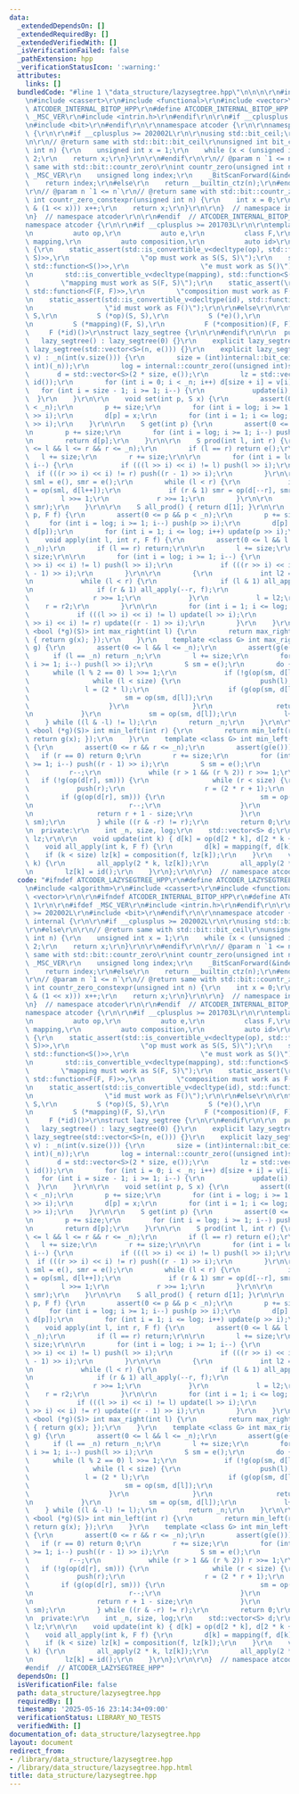 ```yaml
---
data:
  _extendedDependsOn: []
  _extendedRequiredBy: []
  _extendedVerifiedWith: []
  _isVerificationFailed: false
  _pathExtension: hpp
  _verificationStatusIcon: ':warning:'
  attributes:
    links: []
  bundledCode: "#line 1 \"data_structure/lazysegtree.hpp\"\n\n\n\r\n#include <algorithm>\r\
    \n#include <cassert>\r\n#include <functional>\r\n#include <vector>\r\n\r\n#ifndef\
    \ ATCODER_INTERNAL_BITOP_HPP\r\n#define ATCODER_INTERNAL_BITOP_HPP 1\r\n\r\n#ifdef\
    \ _MSC_VER\r\n#include <intrin.h>\r\n#endif\r\n\r\n#if __cplusplus >= 202002L\r\
    \n#include <bit>\r\n#endif\r\n\r\nnamespace atcoder {\r\n\r\nnamespace internal\
    \ {\r\n\r\n#if __cplusplus >= 202002L\r\n\r\nusing std::bit_ceil;\r\n\r\n#else\r\
    \n\r\n// @return same with std::bit::bit_ceil\r\nunsigned int bit_ceil(unsigned\
    \ int n) {\r\n    unsigned int x = 1;\r\n    while (x < (unsigned int)(n)) x *=\
    \ 2;\r\n    return x;\r\n}\r\n\r\n#endif\r\n\r\n// @param n `1 <= n`\r\n// @return\
    \ same with std::bit::countr_zero\r\nint countr_zero(unsigned int n) {\r\n#ifdef\
    \ _MSC_VER\r\n    unsigned long index;\r\n    _BitScanForward(&index, n);\r\n\
    \    return index;\r\n#else\r\n    return __builtin_ctz(n);\r\n#endif\r\n}\r\n\
    \r\n// @param n `1 <= n`\r\n// @return same with std::bit::countr_zero\r\nconstexpr\
    \ int countr_zero_constexpr(unsigned int n) {\r\n    int x = 0;\r\n    while (!(n\
    \ & (1 << x))) x++;\r\n    return x;\r\n}\r\n\r\n}  // namespace internal\r\n\r\
    \n}  // namespace atcoder\r\n\r\n#endif  // ATCODER_INTERNAL_BITOP_HPP\r\n\r\n\
    namespace atcoder {\r\n\r\n#if __cplusplus >= 201703L\r\n\r\ntemplate <class S,\r\
    \n          auto op,\r\n          auto e,\r\n          class F,\r\n          auto\
    \ mapping,\r\n          auto composition,\r\n          auto id>\r\nstruct lazy_segtree\
    \ {\r\n    static_assert(std::is_convertible_v<decltype(op), std::function<S(S,\
    \ S)>>,\r\n                  \"op must work as S(S, S)\");\r\n    static_assert(std::is_convertible_v<decltype(e),\
    \ std::function<S()>>,\r\n                  \"e must work as S()\");\r\n    static_assert(\r\
    \n        std::is_convertible_v<decltype(mapping), std::function<S(F, S)>>,\r\n\
    \        \"mapping must work as S(F, S)\");\r\n    static_assert(\r\n        std::is_convertible_v<decltype(composition),\
    \ std::function<F(F, F)>>,\r\n        \"composition must work as F(F, F)\");\r\
    \n    static_assert(std::is_convertible_v<decltype(id), std::function<F()>>,\r\
    \n                  \"id must work as F()\");\r\n\r\n#else\r\n\r\ntemplate <class\
    \ S,\r\n          S (*op)(S, S),\r\n          S (*e)(),\r\n          class F,\r\
    \n          S (*mapping)(F, S),\r\n          F (*composition)(F, F),\r\n     \
    \     F (*id)()>\r\nstruct lazy_segtree {\r\n\r\n#endif\r\n\r\n  public:\r\n \
    \   lazy_segtree() : lazy_segtree(0) {}\r\n    explicit lazy_segtree(int n) :\
    \ lazy_segtree(std::vector<S>(n, e())) {}\r\n    explicit lazy_segtree(const std::vector<S>&\
    \ v) : _n(int(v.size())) {\r\n        size = (int)internal::bit_ceil((unsigned\
    \ int)(_n));\r\n        log = internal::countr_zero((unsigned int)size);\r\n \
    \       d = std::vector<S>(2 * size, e());\r\n        lz = std::vector<F>(size,\
    \ id());\r\n        for (int i = 0; i < _n; i++) d[size + i] = v[i];\r\n     \
    \   for (int i = size - 1; i >= 1; i--) {\r\n            update(i);\r\n      \
    \  }\r\n    }\r\n\r\n    void set(int p, S x) {\r\n        assert(0 <= p && p\
    \ < _n);\r\n        p += size;\r\n        for (int i = log; i >= 1; i--) push(p\
    \ >> i);\r\n        d[p] = x;\r\n        for (int i = 1; i <= log; i++) update(p\
    \ >> i);\r\n    }\r\n\r\n    S get(int p) {\r\n        assert(0 <= p && p < _n);\r\
    \n        p += size;\r\n        for (int i = log; i >= 1; i--) push(p >> i);\r\
    \n        return d[p];\r\n    }\r\n\r\n    S prod(int l, int r) {\r\n        assert(0\
    \ <= l && l <= r && r <= _n);\r\n        if (l == r) return e();\r\n\r\n     \
    \   l += size;\r\n        r += size;\r\n\r\n        for (int i = log; i >= 1;\
    \ i--) {\r\n            if (((l >> i) << i) != l) push(l >> i);\r\n          \
    \  if (((r >> i) << i) != r) push((r - 1) >> i);\r\n        }\r\n\r\n        S\
    \ sml = e(), smr = e();\r\n        while (l < r) {\r\n            if (l & 1) sml\
    \ = op(sml, d[l++]);\r\n            if (r & 1) smr = op(d[--r], smr);\r\n    \
    \        l >>= 1;\r\n            r >>= 1;\r\n        }\r\n\r\n        return op(sml,\
    \ smr);\r\n    }\r\n\r\n    S all_prod() { return d[1]; }\r\n\r\n    void apply(int\
    \ p, F f) {\r\n        assert(0 <= p && p < _n);\r\n        p += size;\r\n   \
    \     for (int i = log; i >= 1; i--) push(p >> i);\r\n        d[p] = mapping(f,\
    \ d[p]);\r\n        for (int i = 1; i <= log; i++) update(p >> i);\r\n    }\r\n\
    \    void apply(int l, int r, F f) {\r\n        assert(0 <= l && l <= r && r <=\
    \ _n);\r\n        if (l == r) return;\r\n\r\n        l += size;\r\n        r +=\
    \ size;\r\n\r\n        for (int i = log; i >= 1; i--) {\r\n            if (((l\
    \ >> i) << i) != l) push(l >> i);\r\n            if (((r >> i) << i) != r) push((r\
    \ - 1) >> i);\r\n        }\r\n\r\n        {\r\n            int l2 = l, r2 = r;\r\
    \n            while (l < r) {\r\n                if (l & 1) all_apply(l++, f);\r\
    \n                if (r & 1) all_apply(--r, f);\r\n                l >>= 1;\r\n\
    \                r >>= 1;\r\n            }\r\n            l = l2;\r\n        \
    \    r = r2;\r\n        }\r\n\r\n        for (int i = 1; i <= log; i++) {\r\n\
    \            if (((l >> i) << i) != l) update(l >> i);\r\n            if (((r\
    \ >> i) << i) != r) update((r - 1) >> i);\r\n        }\r\n    }\r\n\r\n    template\
    \ <bool (*g)(S)> int max_right(int l) {\r\n        return max_right(l, [](S x)\
    \ { return g(x); });\r\n    }\r\n    template <class G> int max_right(int l, G\
    \ g) {\r\n        assert(0 <= l && l <= _n);\r\n        assert(g(e()));\r\n  \
    \      if (l == _n) return _n;\r\n        l += size;\r\n        for (int i = log;\
    \ i >= 1; i--) push(l >> i);\r\n        S sm = e();\r\n        do {\r\n      \
    \      while (l % 2 == 0) l >>= 1;\r\n            if (!g(op(sm, d[l]))) {\r\n\
    \                while (l < size) {\r\n                    push(l);\r\n      \
    \              l = (2 * l);\r\n                    if (g(op(sm, d[l]))) {\r\n\
    \                        sm = op(sm, d[l]);\r\n                        l++;\r\n\
    \                    }\r\n                }\r\n                return l - size;\r\
    \n            }\r\n            sm = op(sm, d[l]);\r\n            l++;\r\n    \
    \    } while ((l & -l) != l);\r\n        return _n;\r\n    }\r\n\r\n    template\
    \ <bool (*g)(S)> int min_left(int r) {\r\n        return min_left(r, [](S x) {\
    \ return g(x); });\r\n    }\r\n    template <class G> int min_left(int r, G g)\
    \ {\r\n        assert(0 <= r && r <= _n);\r\n        assert(g(e()));\r\n     \
    \   if (r == 0) return 0;\r\n        r += size;\r\n        for (int i = log; i\
    \ >= 1; i--) push((r - 1) >> i);\r\n        S sm = e();\r\n        do {\r\n  \
    \          r--;\r\n            while (r > 1 && (r % 2)) r >>= 1;\r\n         \
    \   if (!g(op(d[r], sm))) {\r\n                while (r < size) {\r\n        \
    \            push(r);\r\n                    r = (2 * r + 1);\r\n            \
    \        if (g(op(d[r], sm))) {\r\n                        sm = op(d[r], sm);\r\
    \n                        r--;\r\n                    }\r\n                }\r\
    \n                return r + 1 - size;\r\n            }\r\n            sm = op(d[r],\
    \ sm);\r\n        } while ((r & -r) != r);\r\n        return 0;\r\n    }\r\n\r\
    \n  private:\r\n    int _n, size, log;\r\n    std::vector<S> d;\r\n    std::vector<F>\
    \ lz;\r\n\r\n    void update(int k) { d[k] = op(d[2 * k], d[2 * k + 1]); }\r\n\
    \    void all_apply(int k, F f) {\r\n        d[k] = mapping(f, d[k]);\r\n    \
    \    if (k < size) lz[k] = composition(f, lz[k]);\r\n    }\r\n    void push(int\
    \ k) {\r\n        all_apply(2 * k, lz[k]);\r\n        all_apply(2 * k + 1, lz[k]);\r\
    \n        lz[k] = id();\r\n    }\r\n};\r\n\r\n}  // namespace atcoder\r\n\r\n\n"
  code: "#ifndef ATCODER_LAZYSEGTREE_HPP\r\n#define ATCODER_LAZYSEGTREE_HPP 1\r\n\r\
    \n#include <algorithm>\r\n#include <cassert>\r\n#include <functional>\r\n#include\
    \ <vector>\r\n\r\n#ifndef ATCODER_INTERNAL_BITOP_HPP\r\n#define ATCODER_INTERNAL_BITOP_HPP\
    \ 1\r\n\r\n#ifdef _MSC_VER\r\n#include <intrin.h>\r\n#endif\r\n\r\n#if __cplusplus\
    \ >= 202002L\r\n#include <bit>\r\n#endif\r\n\r\nnamespace atcoder {\r\n\r\nnamespace\
    \ internal {\r\n\r\n#if __cplusplus >= 202002L\r\n\r\nusing std::bit_ceil;\r\n\
    \r\n#else\r\n\r\n// @return same with std::bit::bit_ceil\r\nunsigned int bit_ceil(unsigned\
    \ int n) {\r\n    unsigned int x = 1;\r\n    while (x < (unsigned int)(n)) x *=\
    \ 2;\r\n    return x;\r\n}\r\n\r\n#endif\r\n\r\n// @param n `1 <= n`\r\n// @return\
    \ same with std::bit::countr_zero\r\nint countr_zero(unsigned int n) {\r\n#ifdef\
    \ _MSC_VER\r\n    unsigned long index;\r\n    _BitScanForward(&index, n);\r\n\
    \    return index;\r\n#else\r\n    return __builtin_ctz(n);\r\n#endif\r\n}\r\n\
    \r\n// @param n `1 <= n`\r\n// @return same with std::bit::countr_zero\r\nconstexpr\
    \ int countr_zero_constexpr(unsigned int n) {\r\n    int x = 0;\r\n    while (!(n\
    \ & (1 << x))) x++;\r\n    return x;\r\n}\r\n\r\n}  // namespace internal\r\n\r\
    \n}  // namespace atcoder\r\n\r\n#endif  // ATCODER_INTERNAL_BITOP_HPP\r\n\r\n\
    namespace atcoder {\r\n\r\n#if __cplusplus >= 201703L\r\n\r\ntemplate <class S,\r\
    \n          auto op,\r\n          auto e,\r\n          class F,\r\n          auto\
    \ mapping,\r\n          auto composition,\r\n          auto id>\r\nstruct lazy_segtree\
    \ {\r\n    static_assert(std::is_convertible_v<decltype(op), std::function<S(S,\
    \ S)>>,\r\n                  \"op must work as S(S, S)\");\r\n    static_assert(std::is_convertible_v<decltype(e),\
    \ std::function<S()>>,\r\n                  \"e must work as S()\");\r\n    static_assert(\r\
    \n        std::is_convertible_v<decltype(mapping), std::function<S(F, S)>>,\r\n\
    \        \"mapping must work as S(F, S)\");\r\n    static_assert(\r\n        std::is_convertible_v<decltype(composition),\
    \ std::function<F(F, F)>>,\r\n        \"composition must work as F(F, F)\");\r\
    \n    static_assert(std::is_convertible_v<decltype(id), std::function<F()>>,\r\
    \n                  \"id must work as F()\");\r\n\r\n#else\r\n\r\ntemplate <class\
    \ S,\r\n          S (*op)(S, S),\r\n          S (*e)(),\r\n          class F,\r\
    \n          S (*mapping)(F, S),\r\n          F (*composition)(F, F),\r\n     \
    \     F (*id)()>\r\nstruct lazy_segtree {\r\n\r\n#endif\r\n\r\n  public:\r\n \
    \   lazy_segtree() : lazy_segtree(0) {}\r\n    explicit lazy_segtree(int n) :\
    \ lazy_segtree(std::vector<S>(n, e())) {}\r\n    explicit lazy_segtree(const std::vector<S>&\
    \ v) : _n(int(v.size())) {\r\n        size = (int)internal::bit_ceil((unsigned\
    \ int)(_n));\r\n        log = internal::countr_zero((unsigned int)size);\r\n \
    \       d = std::vector<S>(2 * size, e());\r\n        lz = std::vector<F>(size,\
    \ id());\r\n        for (int i = 0; i < _n; i++) d[size + i] = v[i];\r\n     \
    \   for (int i = size - 1; i >= 1; i--) {\r\n            update(i);\r\n      \
    \  }\r\n    }\r\n\r\n    void set(int p, S x) {\r\n        assert(0 <= p && p\
    \ < _n);\r\n        p += size;\r\n        for (int i = log; i >= 1; i--) push(p\
    \ >> i);\r\n        d[p] = x;\r\n        for (int i = 1; i <= log; i++) update(p\
    \ >> i);\r\n    }\r\n\r\n    S get(int p) {\r\n        assert(0 <= p && p < _n);\r\
    \n        p += size;\r\n        for (int i = log; i >= 1; i--) push(p >> i);\r\
    \n        return d[p];\r\n    }\r\n\r\n    S prod(int l, int r) {\r\n        assert(0\
    \ <= l && l <= r && r <= _n);\r\n        if (l == r) return e();\r\n\r\n     \
    \   l += size;\r\n        r += size;\r\n\r\n        for (int i = log; i >= 1;\
    \ i--) {\r\n            if (((l >> i) << i) != l) push(l >> i);\r\n          \
    \  if (((r >> i) << i) != r) push((r - 1) >> i);\r\n        }\r\n\r\n        S\
    \ sml = e(), smr = e();\r\n        while (l < r) {\r\n            if (l & 1) sml\
    \ = op(sml, d[l++]);\r\n            if (r & 1) smr = op(d[--r], smr);\r\n    \
    \        l >>= 1;\r\n            r >>= 1;\r\n        }\r\n\r\n        return op(sml,\
    \ smr);\r\n    }\r\n\r\n    S all_prod() { return d[1]; }\r\n\r\n    void apply(int\
    \ p, F f) {\r\n        assert(0 <= p && p < _n);\r\n        p += size;\r\n   \
    \     for (int i = log; i >= 1; i--) push(p >> i);\r\n        d[p] = mapping(f,\
    \ d[p]);\r\n        for (int i = 1; i <= log; i++) update(p >> i);\r\n    }\r\n\
    \    void apply(int l, int r, F f) {\r\n        assert(0 <= l && l <= r && r <=\
    \ _n);\r\n        if (l == r) return;\r\n\r\n        l += size;\r\n        r +=\
    \ size;\r\n\r\n        for (int i = log; i >= 1; i--) {\r\n            if (((l\
    \ >> i) << i) != l) push(l >> i);\r\n            if (((r >> i) << i) != r) push((r\
    \ - 1) >> i);\r\n        }\r\n\r\n        {\r\n            int l2 = l, r2 = r;\r\
    \n            while (l < r) {\r\n                if (l & 1) all_apply(l++, f);\r\
    \n                if (r & 1) all_apply(--r, f);\r\n                l >>= 1;\r\n\
    \                r >>= 1;\r\n            }\r\n            l = l2;\r\n        \
    \    r = r2;\r\n        }\r\n\r\n        for (int i = 1; i <= log; i++) {\r\n\
    \            if (((l >> i) << i) != l) update(l >> i);\r\n            if (((r\
    \ >> i) << i) != r) update((r - 1) >> i);\r\n        }\r\n    }\r\n\r\n    template\
    \ <bool (*g)(S)> int max_right(int l) {\r\n        return max_right(l, [](S x)\
    \ { return g(x); });\r\n    }\r\n    template <class G> int max_right(int l, G\
    \ g) {\r\n        assert(0 <= l && l <= _n);\r\n        assert(g(e()));\r\n  \
    \      if (l == _n) return _n;\r\n        l += size;\r\n        for (int i = log;\
    \ i >= 1; i--) push(l >> i);\r\n        S sm = e();\r\n        do {\r\n      \
    \      while (l % 2 == 0) l >>= 1;\r\n            if (!g(op(sm, d[l]))) {\r\n\
    \                while (l < size) {\r\n                    push(l);\r\n      \
    \              l = (2 * l);\r\n                    if (g(op(sm, d[l]))) {\r\n\
    \                        sm = op(sm, d[l]);\r\n                        l++;\r\n\
    \                    }\r\n                }\r\n                return l - size;\r\
    \n            }\r\n            sm = op(sm, d[l]);\r\n            l++;\r\n    \
    \    } while ((l & -l) != l);\r\n        return _n;\r\n    }\r\n\r\n    template\
    \ <bool (*g)(S)> int min_left(int r) {\r\n        return min_left(r, [](S x) {\
    \ return g(x); });\r\n    }\r\n    template <class G> int min_left(int r, G g)\
    \ {\r\n        assert(0 <= r && r <= _n);\r\n        assert(g(e()));\r\n     \
    \   if (r == 0) return 0;\r\n        r += size;\r\n        for (int i = log; i\
    \ >= 1; i--) push((r - 1) >> i);\r\n        S sm = e();\r\n        do {\r\n  \
    \          r--;\r\n            while (r > 1 && (r % 2)) r >>= 1;\r\n         \
    \   if (!g(op(d[r], sm))) {\r\n                while (r < size) {\r\n        \
    \            push(r);\r\n                    r = (2 * r + 1);\r\n            \
    \        if (g(op(d[r], sm))) {\r\n                        sm = op(d[r], sm);\r\
    \n                        r--;\r\n                    }\r\n                }\r\
    \n                return r + 1 - size;\r\n            }\r\n            sm = op(d[r],\
    \ sm);\r\n        } while ((r & -r) != r);\r\n        return 0;\r\n    }\r\n\r\
    \n  private:\r\n    int _n, size, log;\r\n    std::vector<S> d;\r\n    std::vector<F>\
    \ lz;\r\n\r\n    void update(int k) { d[k] = op(d[2 * k], d[2 * k + 1]); }\r\n\
    \    void all_apply(int k, F f) {\r\n        d[k] = mapping(f, d[k]);\r\n    \
    \    if (k < size) lz[k] = composition(f, lz[k]);\r\n    }\r\n    void push(int\
    \ k) {\r\n        all_apply(2 * k, lz[k]);\r\n        all_apply(2 * k + 1, lz[k]);\r\
    \n        lz[k] = id();\r\n    }\r\n};\r\n\r\n}  // namespace atcoder\r\n\r\n\
    #endif  // ATCODER_LAZYSEGTREE_HPP"
  dependsOn: []
  isVerificationFile: false
  path: data_structure/lazysegtree.hpp
  requiredBy: []
  timestamp: '2025-05-16 23:14:34+09:00'
  verificationStatus: LIBRARY_NO_TESTS
  verifiedWith: []
documentation_of: data_structure/lazysegtree.hpp
layout: document
redirect_from:
- /library/data_structure/lazysegtree.hpp
- /library/data_structure/lazysegtree.hpp.html
title: data_structure/lazysegtree.hpp
---
```

